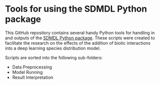 # Tools for using the SDMDL Python package
This GitHub repository contains several handy Python tools for handling
in and outputs of the [SDMDL Python package](https://github.com/naturalis/sdmdl).
These scripts were created to facilitate the research on the effects of the addition of biotic interactions
into a deep learning species distribution model.


Scripts are sorted into the following sub-folders:

* Data Preprocessing
* Model Running
* Result Interpretation


